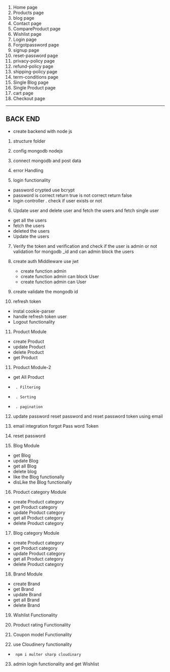 1. Home page
2. Products page
3. blog page
4. Contact page
5. CompareProduct page
6. Wishlist page
7. Login page
8. Forgotpassword page
9. signup page
10. reset-password page
11. privacy-policy page
12. refund-policy page
13. shipping-policy page
14. term-conditions page
15. Single Blog page
16. Single Product page
17. cart page
18. Checkout page

---

## BACK END

- create backend with node js

1. structure folder

2. config mongodb nodejs

3. connect mongodb and post data

4. error Handling

5. login functionality

- password crypted use bcrypt
- password is correct return true is not correct return false
- login controller
  . check if user exists or not

6. Update user and delete user and fetch the users and fetch single user

- get all the users
- fetch the users
- deleted the users
- Update the users

7. Verify the token and verification and check if the user is admin or not validation for mongodb \_id and can admin block the users

8. create auth Middleware use jwt

   - create function admin
   - create function admin can block User
   - create function admin can User

9. create validate the mongodb id

10. refresh token

- instal cookie-parser
- handle refresh token user
- Logout functionality

11. Product Module

- create Product
- update Product
- delete Product
- get Product

11. Product Module-2

- get All Product
-      . Filtering
-      . Sorting
-      . pagination

12. update password reset password and reset password token using email

13. email integration forgot Pass word Token

14. reset password

15. Blog Module

- get Blog
- update Blog
- get all Blog
- delete blog
- like the Blog functionally
- disLike the Blog functionally

16. Product category Module

- create Product category
- get Product category
- update Product category
- get all Product category
- delete Product category

17. Blog category Module

- create Product category
- get Product category
- update Product category
- get all Product category
- delete Product category

18. Brand Module

- create Brand
- get Brand
- update Brand
- get all Brand
- delete Brand

19. Wishlist Functionality

20. Product rating Functionality

21. Coupon model Functionality

22. use Cloudinery functionality

-      npm i multer sharp cloudinary

23. admin login functionality and get Wishlist
